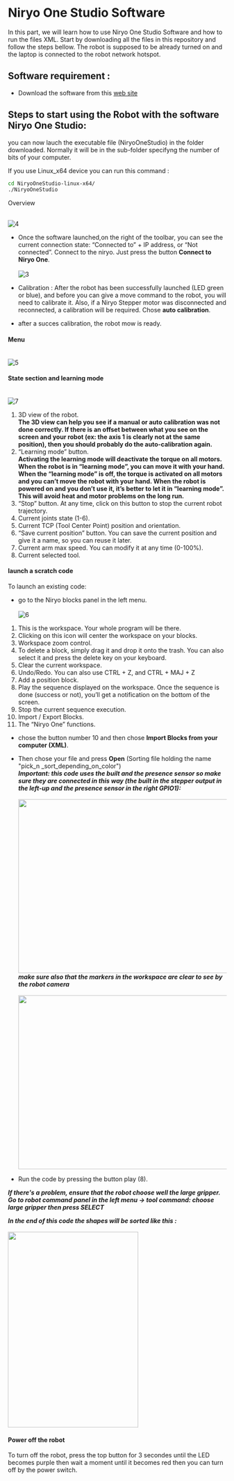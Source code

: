 # Niryo One Studio Software #

In this part, we will learn how to use Niryo One Studio Software and how to run the files XML. Start by downloading all the files in this repository and follow the steps bellow. The robot is supposed to be already turned on and the laptop is connected to the robot network hotspot.


## Software requirement :
* Download the software from this [web site](https://niryo.com/download/)

## Steps to start using the Robot with the software Niryo One Studio:

you can now lauch the executable file (NiryoOneStudio) in the folder downloaded. Normally it will be in the sub-folder specifyng the number of bits of your computer.

If you use Linux_x64 device you can run this command : <br/>
```bash
cd NiryoOneStudio-linux-x64/
./NiryoOneStudio
```
Overview <br/> <br/>

![4](https://user-images.githubusercontent.com/76461363/145490882-a907e2a8-97af-429b-b28a-c505c1289f08.PNG)


* Once the software launched,on the right of the toolbar, you can see the current connection state: “Connected to” + IP
address, or “Not connected”. Connect to the niryo. Just press the button **Connect to Niryo One**. <br/> <br/>
![3](https://user-images.githubusercontent.com/76461363/145489367-50daf4a6-e8ba-4828-9703-54a128950074.PNG)

* Calibration : After the robot has been successfully launched (LED green or blue), and before you can give a
move command to the robot, you will need to calibrate it. Also, if a Niryo Stepper motor was
disconnected and reconnected, a calibration will be required. Chose **auto calibration**.
* after a succes calibration, the robot mow is ready.

#### Menu  <br/> <br/>
![5](https://user-images.githubusercontent.com/76461363/145490932-dbeddba9-d75c-4457-bb79-e8ff08263183.PNG)


#### State section and learning mode <br/> <br/>
![7](https://user-images.githubusercontent.com/76461363/145493261-e4b2af38-b29c-4c06-becb-07b6b59f9e69.PNG)

1. 3D view of the robot.<br/>
**The 3D view can help you see if a manual or auto calibration was not done correctly. If
there is an offset between what you see on the screen and your robot (ex: the axis 1 is clearly
not at the same position), then you should probably do the auto-calibration again.**
2. “Learning mode” button. <br/>
**Activating the learning mode will deactivate the torque on all
motors. When the robot is in “learning mode”, you can move it with your hand. When the
“learning mode” is off, the torque is activated on all motors and you can’t move the robot with
your hand.
When the robot is powered on and you don’t use it, it’s better to let it in “learning mode”.
This will avoid heat and motor problems on the long run.**
3. “Stop” button. At any time, click on this button to stop the current robot trajectory.
4. Current joints state (1-6).
5. Current TCP (Tool Center Point) position and orientation.
6. “Save current position” button. You can save the current position and give it a name, so you
can reuse it later.
7. Current arm max speed. You can modify it at any time (0-100%).
8. Current selected tool.



#### launch a scratch code <br/>
To launch an existing code:
* go to the Niryo blocks panel in the left menu.<br/> <br/>
![6](https://user-images.githubusercontent.com/76461363/145491338-f7ed2042-0932-4537-b12d-3fb3479df95d.PNG)

1. This is the workspace. Your whole program will be there.
2.  Clicking on this icon will center the workspace on your blocks.
3. Workspace zoom control.
4. To delete a block, simply drag it and drop it onto the trash. You can also select it and press
  the delete key on your keyboard.
5. Clear the current workspace.
6. Undo/Redo. You can also use CTRL + Z, and CTRL + MAJ + Z
7. Add a position block.
8. Play the sequence displayed on the workspace. Once the sequence is done (success or not),
  you’ll get a notification on the bottom of the screen.
9.  Stop the current sequence execution.
10.   Import / Export Blocks.
11.   The “Niryo One” functions.

* chose the button number 10 and then chose **Import Blocks from your computer (XML)**.
* Then chose your file and press **Open** (Sorting file holding the name "pick_n _sort_depending_on_color")<br/>
***Important: this code uses the built and the presence sensor so make sure they are connected in this way (the built in the stepper output in the left-up and the presence sensor in the right GPIO1):***
<br/><br/>
<img src="https://user-images.githubusercontent.com/76461363/145494286-244e590f-7e59-4efc-8fc4-f8a213331d92.jpg" width="600" height="400" /><br/>
***make sure also that the markers in the workspace are clear to see by the robot camera***<br/><br/>
<img src="https://user-images.githubusercontent.com/76461363/145494882-4ba2ad5e-1951-4123-82b7-40cf7142fd5b.jpg" width="600" height="400" /><br/>



* Run the code by pressing the button play (8).<br/>

***If there's a problem, ensure that the robot choose well the large gripper. Go to robot command panel in the left menu -> tool command: choose large gripper then press SELECT***

***In the end of this code the shapes will be sorted like this :***<br/><br/>
<img src="https://user-images.githubusercontent.com/76461363/145495045-d8dd46ea-89c4-421e-bb1c-1ae63bb0212a.jpg" width="300" height="450" /><br/>




#### Power off the robot 
To turn off the robot, press the top button for 3 secondes until the LED becomes purple then wait a moment until it becomes red then you can turn off by the power switch.
